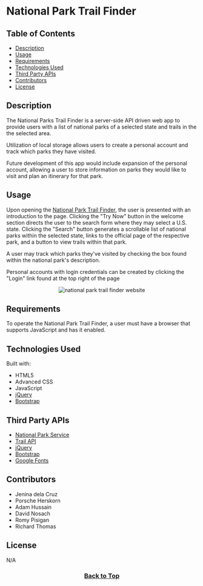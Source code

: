 # National Park Trail Finder

## Table of Contents

* [Description](#description)
* [Usage](#usage)
* [Requirements](#requirements)
* [Technologies Used](#technologies-used)
* [Third Party APIs](#third-party-apis)
* [Contributors](#contributors)
* [License](#license)

## Description
The National Parks Trail Finder is a server-side API driven web app to provide users with a list of national parks of a selected state and trails in the the selected area.

Utilization of local storage allows users to create a personal account and track which parks they have visited.

Future development of this app would include expansion of the personal account, allowing a user to store information on parks they would like to visit and plan an itinerary for that park.

## Usage
Upon opening the [National Park Trail Finder](), the user is presented with an introduction to the page. Clicking the "Try Now" button in the welcome section directs the user to the search form where they may select a U.S. state. Clicking the "Search" button generates a scrollable list of national parks within the selected state, links to the official page of the respective park, and a button to view trails within that park.

A user may track which parks they've visited by checking the box found within the national park's description.

Personal accounts with login credentials can be created by clicking the "Login" link found at the top right of the page

<p align="center"><img src="./assets/images/national_park_trail_finder.gif" alt="national park trail finder website"></p>


## Requirements

To operate the National Park Trail Finder, a user must have a browser that supports JavaScript and has it enabled.

## Technologies Used

Built with:
* HTML5
* Advanced CSS
* JavaScript
* [jQuery](https://jquery.com/)
* [Bootstrap](https://getbootstrap.com/)


## Third Party APIs

* [National Park Service](https://developer.nps.gov/api/v1/)
* [Trail API](https://trailapi-trailapi.p.rapidapi.com)
* [jQuery](https://code.jquery.com/jquery-3.4.1.min.js)
* [Bootstrap](https://cdn.jsdelivr.net/npm/bootstrap@5.1.3/dist/css/bootstrap.min.css)
* [Google Fonts](https://fonts.googleapis.com)

## Contributors
* Jenina dela Cruz
* Porsche Herskorn
* Adam Hussain
* David Nosach
* Romy Pisigan
* Richard Thomas


## License
N/A

### <p align="center">[Back to Top](#national-park-trail-finder)</p>